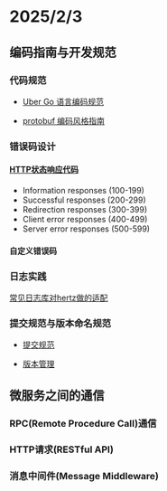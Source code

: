 # 2025/2/3

## 编码指南与开发规范

### 代码规范

- [Uber Go 语言编码规范](https://github.com/xxjwxc/uber_go_guide_cn)

- [protobuf 编码风格指南](https://protobuf.dev/programming-guides/style/)

### 错误码设计

#### [HTTP状态响应代码](https://developer.mozilla.org/en-US/docs/Web/HTTP/Status)

- Information responses (100-199)
- Successful responses (200-299)
- Redirection responses (300-399)
- Client error responses (400-499)
- Server error responses (500-599)

#### 自定义错误码

### 日志实践

[常见日志库对hertz做的适配](https://github.com/hertz-contrib/logger)

### 提交规范与版本命名规范

- [提交规范](https://www.conventionalcommits.org/zh-hans/v1.0.0/)

- [版本管理](https://semver.org/lang/zh-CN/)

## 微服务之间的通信

### RPC(Remote Procedure Call)通信

### HTTP请求(RESTful API)

### 消息中间件(Message Middleware)
